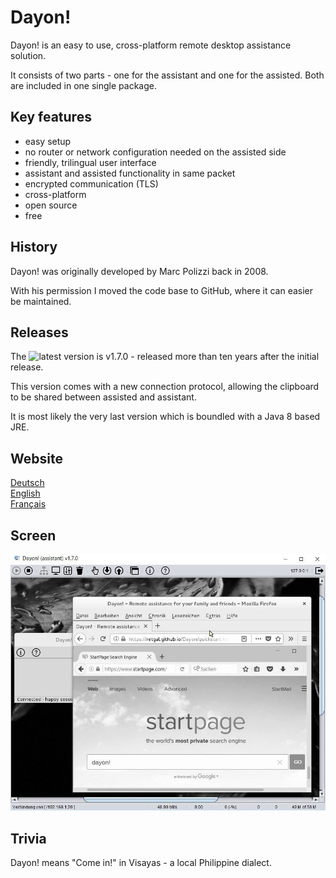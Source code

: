 # Dayon!
Dayon! is an easy to use, cross-platform remote desktop assistance solution.

It consists of two parts - one for the assistant and one for the assisted. Both are included in one single package.

## Key features

- easy setup
- no router or network configuration needed on the assisted side
- friendly, trilingual user interface
- assistant and assisted functionality in same packet
- encrypted communication (TLS)
- cross-platform
- open source
- free

## History

Dayon! was originally developed by Marc Polizzi back in 2008.

With his permission I moved the code base to GitHub, where it can easier be maintained.

## Releases

The ![latest version](https://github.com/RetGal/Dayon/releases) is v1.7.0 - released more than ten years after the initial release.

This version comes with a new connection protocol, allowing the clipboard to be shared between assisted and assistant.

It is most likely the very last version which is boundled with a Java 8 based JRE.

## Website

[Deutsch](https://retgal.github.io/Dayon/de_index.html)<br>
[English](https://retgal.github.io/Dayon/index.html)<br>
[Français](https://retgal.github.io/Dayon/fr_index.html)

## Screen

![Assistant connected](/docs/assistant_connected.jpg?raw=true "Assistant connected")

## Trivia

Dayon! means "Come in!" in Visayas - a local Philippine dialect. 
